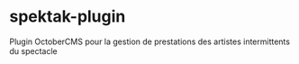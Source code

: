 # spektak-plugin
Plugin OctoberCMS pour la gestion de prestations des artistes intermittents du spectacle

